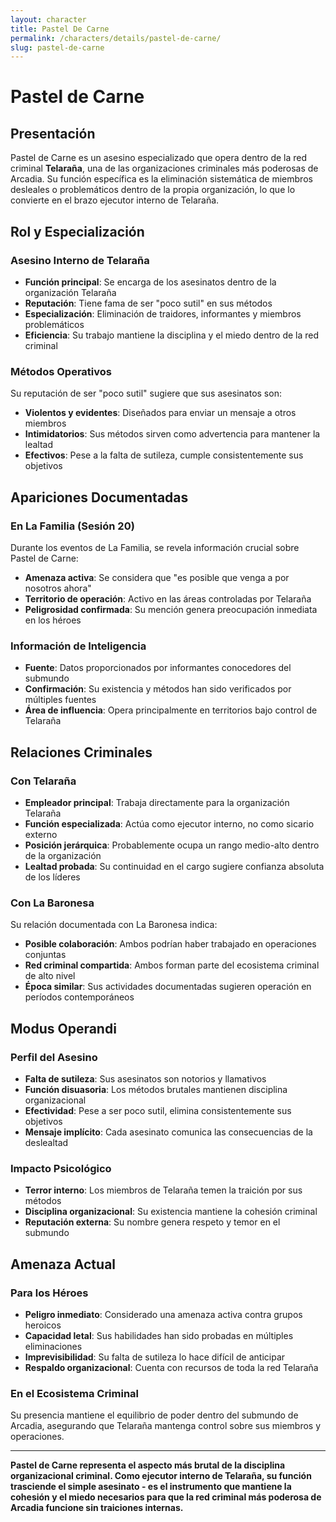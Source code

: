 ```yaml
---
layout: character
title: Pastel De Carne
permalink: /characters/details/pastel-de-carne/
slug: pastel-de-carne
---
```


# Pastel de Carne

## Presentación
Pastel de Carne es un asesino especializado que opera dentro de la red criminal **Telaraña**, una de las organizaciones criminales más poderosas de Arcadia. Su función específica es la eliminación sistemática de miembros desleales o problemáticos dentro de la propia organización, lo que lo convierte en el brazo ejecutor interno de Telaraña.

## Rol y Especialización

### **Asesino Interno de Telaraña**
- **Función principal**: Se encarga de los asesinatos dentro de la organización Telaraña
- **Reputación**: Tiene fama de ser "poco sutil" en sus métodos
- **Especialización**: Eliminación de traidores, informantes y miembros problemáticos
- **Eficiencia**: Su trabajo mantiene la disciplina y el miedo dentro de la red criminal

### **Métodos Operativos**
Su reputación de ser "poco sutil" sugiere que sus asesinatos son:
- **Violentos y evidentes**: Diseñados para enviar un mensaje a otros miembros
- **Intimidatorios**: Sus métodos sirven como advertencia para mantener la lealtad
- **Efectivos**: Pese a la falta de sutileza, cumple consistentemente sus objetivos

## Apariciones Documentadas

### **En La Familia (Sesión 20)**
Durante los eventos de La Familia, se revela información crucial sobre Pastel de Carne:
- **Amenaza activa**: Se considera que "es posible que venga a por nosotros ahora"
- **Territorio de operación**: Activo en las áreas controladas por Telaraña
- **Peligrosidad confirmada**: Su mención genera preocupación inmediata en los héroes

### **Información de Inteligencia**
- **Fuente**: Datos proporcionados por informantes conocedores del submundo
- **Confirmación**: Su existencia y métodos han sido verificados por múltiples fuentes
- **Área de influencia**: Opera principalmente en territorios bajo control de Telaraña

## Relaciones Criminales

### **Con Telaraña**
- **Empleador principal**: Trabaja directamente para la organización Telaraña
- **Función especializada**: Actúa como ejecutor interno, no como sicario externo
- **Posición jerárquica**: Probablemente ocupa un rango medio-alto dentro de la organización
- **Lealtad probada**: Su continuidad en el cargo sugiere confianza absoluta de los líderes

### **Con La Baronesa**
Su relación documentada con La Baronesa indica:
- **Posible colaboración**: Ambos podrían haber trabajado en operaciones conjuntas
- **Red criminal compartida**: Ambos forman parte del ecosistema criminal de alto nivel
- **Época similar**: Sus actividades documentadas sugieren operación en períodos contemporáneos

## Modus Operandi

### **Perfil del Asesino**
- **Falta de sutileza**: Sus asesinatos son notorios y llamativos
- **Función disuasoria**: Los métodos brutales mantienen disciplina organizacional
- **Efectividad**: Pese a ser poco sutil, elimina consistentemente sus objetivos
- **Mensaje implícito**: Cada asesinato comunica las consecuencias de la deslealtad

### **Impacto Psicológico**
- **Terror interno**: Los miembros de Telaraña temen la traición por sus métodos
- **Disciplina organizacional**: Su existencia mantiene la cohesión criminal
- **Reputación externa**: Su nombre genera respeto y temor en el submundo

## Amenaza Actual

### **Para los Héroes**
- **Peligro inmediato**: Considerado una amenaza activa contra grupos heroicos
- **Capacidad letal**: Sus habilidades han sido probadas en múltiples eliminaciones
- **Imprevisibilidad**: Su falta de sutileza lo hace difícil de anticipar
- **Respaldo organizacional**: Cuenta con recursos de toda la red Telaraña

### **En el Ecosistema Criminal**
Su presencia mantiene el equilibrio de poder dentro del submundo de Arcadia, asegurando que Telaraña mantenga control sobre sus miembros y operaciones.

---

**Pastel de Carne representa el aspecto más brutal de la disciplina organizacional criminal. Como ejecutor interno de Telaraña, su función trasciende el simple asesinato - es el instrumento que mantiene la cohesión y el miedo necesarios para que la red criminal más poderosa de Arcadia funcione sin traiciones internas.**